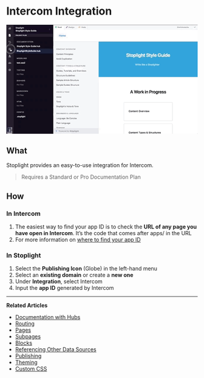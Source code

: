 # Intercom Integration 

![Intercom Integration](https://github.com/stoplightio/docs/blob/develop/assets/gifs/intercom.gif?raw=true)

## What 
Stoplight provides an easy-to-use integration for Intercom. 

> Requires a Standard or Pro Documentation Plan 

## How

### In Intercom 
1. The easiest way to find your app ID is to check the **URL of any page you have open in Intercom**. It’s the code that comes after apps/ in the URL 
2. For more information on [where to find your app ID](https://docs.intercom.com/faqs-and-troubleshooting/getting-set-up/where-can-i-find-my-app-id) 

### In Stoplight

1. Select the **Publishing Icon** (Globe) in the left-hand menu
2. Select an **existing domain** or create a **new one**
3. Under **Integration**, select Intercom
4. Input the **app ID** generated by Intercom

---
**Related Articles**
- [Documentation with Hubs](/documentation/introduction)
- [Routing](/documentation/getting-started/routing)
- [Pages](/documentation/getting-started/pages)
- [Subpages](/documentation/getting-started/subpages)
- [Blocks](/documentation/blocks)
- [Referencing Other Data Sources](/documentation/referencing-other-data-sources)
- [Publishing](/documentation/publishing)
- [Theming](/documentation/design/theming)
- [Custom CSS](/documentation/design/custom-css)


